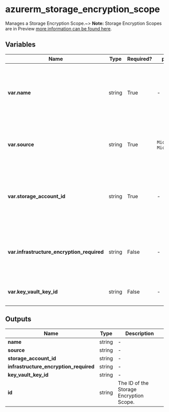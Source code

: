 # azurerm_storage_encryption_scope

Manages a Storage Encryption Scope.~> **Note:** Storage Encryption Scopes are in Preview [more information can be found here](https://docs.microsoft.com/azure/storage/blobs/encryption-scope-manage).

## Variables

| Name | Type | Required? |  possible values |  Description |
| ---- | ---- | --------- |  ----------- | ----------- |
| **var.name** | string | True | -  |  The name which should be used for this Storage Encryption Scope. Changing this forces a new Storage Encryption Scope to be created. | 
| **var.source** | string | True | `Microsoft.KeyVault`, `Microsoft.Storage`  |  The source of the Storage Encryption Scope. Possible values are `Microsoft.KeyVault` and `Microsoft.Storage`. | 
| **var.storage_account_id** | string | True | -  |  The ID of the Storage Account where this Storage Encryption Scope is created. Changing this forces a new Storage Encryption Scope to be created. | 
| **var.infrastructure_encryption_required** | string | False | -  |  Is a secondary layer of encryption with Platform Managed Keys for data applied? Changing this forces a new resource to be created. | 
| **var.key_vault_key_id** | string | False | -  |  The ID of the Key Vault Key. Required when `source` is `Microsoft.KeyVault`. | 



## Outputs

| Name | Type | Description |
| ---- | ---- | --------- | 
| **name** | string  | - | 
| **source** | string  | - | 
| **storage_account_id** | string  | - | 
| **infrastructure_encryption_required** | string  | - | 
| **key_vault_key_id** | string  | - | 
| **id** | string  | The ID of the Storage Encryption Scope. | 